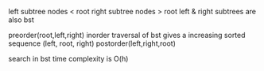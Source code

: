 left subtree nodes < root
right subtree nodes > root
left & right subtrees are also bst


preorder(root,left,right)
inorder traversal of bst gives a increasing sorted sequence (left, root, right)
postorder(left,right,root)


search in bst time complexity is O(h)